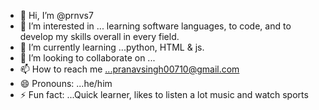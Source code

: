 - 👋 Hi, I’m @prnvs7
- 👀 I’m interested in ... learning software languages, to code, and to develop my skills overall in every field.
- 🌱 I’m currently learning ...python, HTML & js.
- 💞️ I’m looking to collaborate on ...
- 📫 How to reach me ...pranavsingh00710@gmail.com
- 😄 Pronouns: ...he/him
- ⚡ Fun fact: ...Quick learner, likes to listen a lot music and watch sports

<!---
prnvs7/prnvs7 is a ✨ special ✨ repository because its `README.md` (this file) appears on your GitHub profile.
You can click the Preview link to take a look at your changes.
--->
